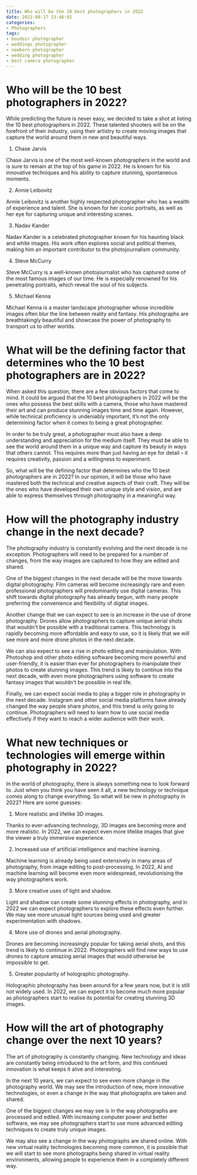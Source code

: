 ```yaml
---
title: Who will be the 10 best photographers in 2022
date: 2022-08-17 13:46:02
categories:
- Photographers
tags:
- boudoir photographer
- weddings photographer
- newborn photographer
- wedding photographer
- best camera photographer
---
```



#  Who will be the 10 best photographers in 2022?

While predicting the future is never easy, we decided to take a shot at listing the 10 best photographers in 2022. These talented shooters will be on the forefront of their industry, using their artistry to create moving images that capture the world around them in new and beautiful ways.

1. Chase Jarvis

Chase Jarvis is one of the most well-known photographers in the world and is sure to remain at the top of his game in 2022. He is known for his innovative techniques and his ability to capture stunning, spontaneous moments.

2. Annie Leibovitz

Annie Leibovitz is another highly respected photographer who has a wealth of experience and talent. She is known for her iconic portraits, as well as her eye for capturing unique and interesting scenes.

3. Nadav Kander

Nadav Kander is a celebrated photographer known for his haunting black and white images. His work often explores social and political themes, making him an important contributor to the photojournalism community.

4. Steve McCurry

Steve McCurry is a well-known photojournalist who has captured some of the most famous images of our time. He is especially renowned for his penetrating portraits, which reveal the soul of his subjects.

5. Michael Kenna

Michael Kenna is a master landscape photographer whose incredible images often blur the line between reality and fantasy. His photographs are breathtakingly beautiful and showcase the power of photography to transport us to other worlds.

#  What will be the defining factor that determines who the 10 best photographers are in 2022?

When asked this question, there are a few obvious factors that come to mind. It could be argued that the 10 best photographers in 2022 will be the ones who possess the best skills with a camera, those who have mastered their art and can produce stunning images time and time again. However, while technical proficiency is undeniably important, it’s not the only determining factor when it comes to being a great photographer.

In order to be truly great, a photographer must also have a deep understanding and appreciation for the medium itself. They must be able to see the world around them in a unique way and capture its beauty in ways that others cannot. This requires more than just having an eye for detail – it requires creativity, passion and a willingness to experiment.

So, what will be the defining factor that determines who the 10 best photographers are in 2022? In our opinion, it will be those who have mastered both the technical and creative aspects of their craft. They will be the ones who have developed their own unique style and vision, and are able to express themselves through photography in a meaningful way.

#  How will the photography industry change in the next decade?

The photography industry is constantly evolving and the next decade is no exception. Photographers will need to be prepared for a number of changes, from the way images are captured to how they are edited and shared.

One of the biggest changes in the next decade will be the move towards digital photography. Film cameras will become increasingly rare and even professional photographers will predominantly use digital cameras. This shift towards digital photography has already begun, with many people preferring the convenience and flexibility of digital images.

Another change that we can expect to see is an increase in the use of drone photography. Drones allow photographers to capture unique aerial shots that wouldn't be possible with a traditional camera. This technology is rapidly becoming more affordable and easy to use, so it is likely that we will see more and more drone photos in the next decade.

We can also expect to see a rise in photo editing and manipulation. With Photoshop and other photo editing software becoming more powerful and user-friendly, it is easier than ever for photographers to manipulate their photos to create stunning images. This trend is likely to continue into the next decade, with even more photographers using software to create fantasy images that wouldn't be possible in real life.

Finally, we can expect social media to play a bigger role in photography in the next decade. Instagram and other social media platforms have already changed the way people share photos, and this trend is only going to continue. Photographers will need to learn how to use social media effectively if they want to reach a wider audience with their work.

#  What new techniques or technologies will emerge within photography in 2022?

In the world of photography, there is always something new to look forward to. Just when you think you have seen it all, a new technology or technique comes along to change everything. So what will be new in photography in 2022? Here are some guesses:

1. More realistic and lifelike 3D images.

Thanks to ever-advancing technology, 3D images are becoming more and more realistic. In 2022, we can expect even more lifelike images that give the viewer a truly immersive experience.

2. Increased use of artificial intelligence and machine learning.

Machine learning is already being used extensively in many areas of photography, from image editing to post-processing. In 2022, AI and machine learning will become even more widespread, revolutionising the way photographers work.

3. More creative uses of light and shadow.

Light and shadow can create some stunning effects in photography, and in 2022 we can expect photographers to explore these effects even further. We may see more unusual light sources being used and greater experimentation with shadows.

4. More use of drones and aerial photography.

Drones are becoming increasingly popular for taking aerial shots, and this trend is likely to continue in 2022. Photographers will find new ways to use drones to capture amazing aerial images that would otherwise be impossible to get.

5. Greater popularity of holographic photography.

Holographic photography has been around for a few years now, but it is still not widely used. In 2022, we can expect it to become much more popular as photographers start to realise its potential for creating stunning 3D images.

#  How will the art of photography change over the next 10 years?

The art of photography is constantly changing. New technology and ideas are constantly being introduced to the art form, and this continued innovation is what keeps it alive and interesting.

In the next 10 years, we can expect to see even more change in the photography world. We may see the introduction of new, more innovative technologies, or even a change in the way that photographs are taken and shared.

One of the biggest changes we may see is in the way photographs are processed and edited. With increasing computer power and better software, we may see photographers start to use more advanced editing techniques to create truly unique images.

We may also see a change in the way photographs are shared online. With new virtual reality technologies becoming more common, it is possible that we will start to see more photographs being shared in virtual reality environments, allowing people to experience them in a completely different way.